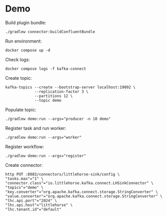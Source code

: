 # Demo

Build plugin bundle:

```shell
./gradlew connector:buildConfluentBundle
```

Run environment:

```shell
docker compose up -d
```

Check logs:

```shell
docker compose logs -f kafka-connect
```

Create topic:

```shell
kafka-topics --create --bootstrap-server localhost:19092 \
             --replication-factor 3 \
             --partitions 12 \
             --topic demo
```

Populate topic:

```shell
./gradlew demo:run --args="producer -n 10 demo"
```

Register task and run worker:

```shell
./gradlew demo:run --args="worker"
```

Register workflow:

```shell
./gradlew demo:run --args="register"
```

Create connector:

```shell
http PUT :8083/connectors/littlehorse-sink/config \
"tasks.max"="1" \
"connector.class"="io.littlehorse.kafka.connect.LHSinkConnector" \
"topics"="demo" \
"key.converter"="org.apache.kafka.connect.storage.StringConverter" \
"value.converter"="org.apache.kafka.connect.storage.StringConverter" \
"lhc.api.port"="2024" \
"lhc.api.host"="littlehorse" \
"lhc.tenant.id"="default"
```

